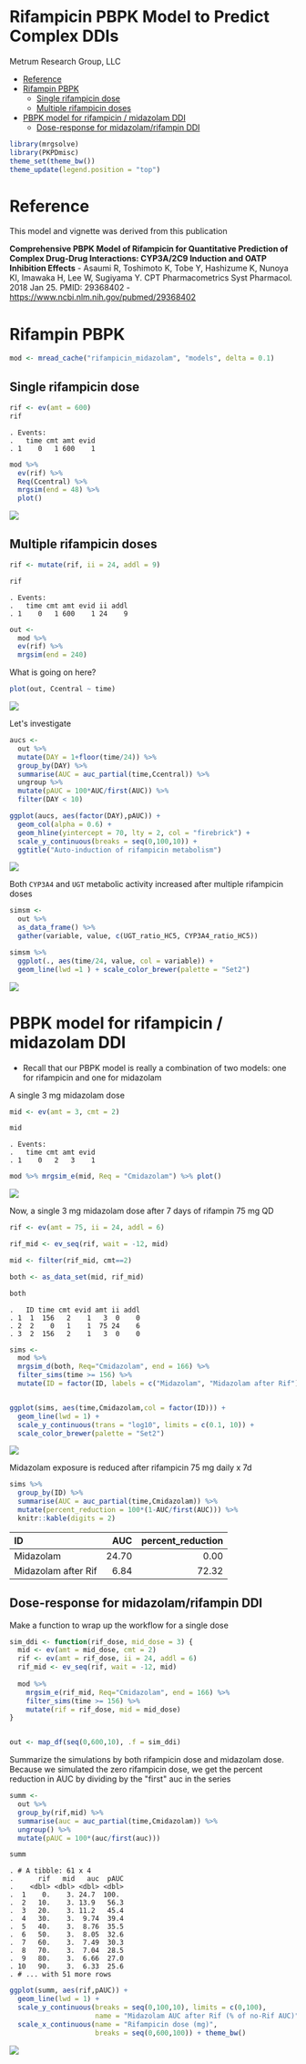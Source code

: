 Rifampicin PBPK Model to Predict Complex DDIs
================
Metrum Research Group, LLC

-   [Reference](#reference)
-   [Rifampin PBPK](#rifampin-pbpk)
    -   [Single rifampicin dose](#single-rifampicin-dose)
    -   [Multiple rifampicin doses](#multiple-rifampicin-doses)
-   [PBPK model for rifampicin / midazolam DDI](#pbpk-model-for-rifampicin-midazolam-ddi)
    -   [Dose-response for midazolam/rifampin DDI](#dose-response-for-midazolamrifampin-ddi)

``` r
library(mrgsolve)
library(PKPDmisc)
theme_set(theme_bw())
theme_update(legend.position = "top")
```

Reference
=========

This model and vignette was derived from this publication

**Comprehensive PBPK Model of Rifampicin for Quantitative Prediction of Complex Drug-Drug Interactions: CYP3A/2C9 Induction and OATP Inhibition Effects** - Asaumi R, Toshimoto K, Tobe Y, Hashizume K, Nunoya KI, Imawaka H, Lee W, Sugiyama Y. CPT Pharmacometrics Syst Pharmacol. 2018 Jan 25. PMID: 29368402 - <https://www.ncbi.nlm.nih.gov/pubmed/29368402>

Rifampin PBPK
=============

``` r
mod <- mread_cache("rifampicin_midazolam", "models", delta = 0.1)
```

Single rifampicin dose
----------------------

``` r
rif <- ev(amt = 600)
rif
```

    . Events:
    .   time cmt amt evid
    . 1    0   1 600    1

``` r
mod %>%
  ev(rif) %>% 
  Req(Ccentral) %>%
  mrgsim(end = 48) %>% 
  plot()
```

![](img/rifampin_midazolam_ddi-unnamed-chunk-4-1.png)

Multiple rifampicin doses
-------------------------

``` r
rif <- mutate(rif, ii = 24, addl = 9)

rif
```

    . Events:
    .   time cmt amt evid ii addl
    . 1    0   1 600    1 24    9

``` r
out <- 
  mod %>%
  ev(rif) %>% 
  mrgsim(end = 240)
```

What is going on here?

``` r
plot(out, Ccentral ~ time)
```

![](img/rifampin_midazolam_ddi-unnamed-chunk-6-1.png)

Let's investigate

``` r
aucs <- 
  out %>% 
  mutate(DAY = 1+floor(time/24)) %>%
  group_by(DAY) %>% 
  summarise(AUC = auc_partial(time,Ccentral)) %>% 
  ungroup %>% 
  mutate(pAUC = 100*AUC/first(AUC)) %>%
  filter(DAY < 10)

ggplot(aucs, aes(factor(DAY),pAUC)) + 
  geom_col(alpha = 0.6) + 
  geom_hline(yintercept = 70, lty = 2, col = "firebrick") + 
  scale_y_continuous(breaks = seq(0,100,10)) + 
  ggtitle("Auto-induction of rifampicin metabolism")
```

![](img/rifampin_midazolam_ddi-unnamed-chunk-7-1.png)

Both `CYP3A4` and `UGT` metabolic activity increased after multiple rifampicin doses

``` r
simsm <- 
  out %>%
  as_data_frame() %>%
  gather(variable, value, c(UGT_ratio_HC5, CYP3A4_ratio_HC5))

simsm %>%
  ggplot(., aes(time/24, value, col = variable)) + 
  geom_line(lwd =1 ) + scale_color_brewer(palette = "Set2") 
```

![](img/rifampin_midazolam_ddi-unnamed-chunk-8-1.png)

PBPK model for rifampicin / midazolam DDI
=========================================

-   Recall that our PBPK model is really a combination of two models: one for rifampicin and one for midazolam

A single 3 mg midazolam dose

``` r
mid <- ev(amt = 3, cmt = 2)

mid
```

    . Events:
    .   time cmt amt evid
    . 1    0   2   3    1

``` r
mod %>% mrgsim_e(mid, Req = "Cmidazolam") %>% plot()
```

![](img/rifampin_midazolam_ddi-unnamed-chunk-9-1.png)

Now, a single 3 mg midazolam dose after 7 days of rifampin 75 mg QD

``` r
rif <- ev(amt = 75, ii = 24, addl = 6)

rif_mid <- ev_seq(rif, wait = -12, mid)

mid <- filter(rif_mid, cmt==2)

both <- as_data_set(mid, rif_mid)

both
```

    .   ID time cmt evid amt ii addl
    . 1  1  156   2    1   3  0    0
    . 2  2    0   1    1  75 24    6
    . 3  2  156   2    1   3  0    0

``` r
sims <- 
  mod %>% 
  mrgsim_d(both, Req="Cmidazolam", end = 166) %>% 
  filter_sims(time >= 156) %>% 
  mutate(ID = factor(ID, labels = c("Midazolam", "Midazolam after Rif")))


ggplot(sims, aes(time,Cmidazolam,col = factor(ID))) + 
  geom_line(lwd = 1) + 
  scale_y_continuous(trans = "log10", limits = c(0.1, 10)) +
  scale_color_brewer(palette = "Set2")
```

![](img/rifampin_midazolam_ddi-unnamed-chunk-11-1.png)

Midazolam exposure is reduced after rifampicin 75 mg daily x 7d

``` r
sims %>% 
  group_by(ID) %>% 
  summarise(AUC = auc_partial(time,Cmidazolam)) %>%
  mutate(percent_reduction = 100*(1-AUC/first(AUC))) %>%
  knitr::kable(digits = 2)
```

| ID                  |    AUC|  percent\_reduction|
|:--------------------|------:|-------------------:|
| Midazolam           |  24.70|                0.00|
| Midazolam after Rif |   6.84|               72.32|

Dose-response for midazolam/rifampin DDI
----------------------------------------

Make a function to wrap up the workflow for a single dose

``` r
sim_ddi <- function(rif_dose, mid_dose = 3) {
  mid <- ev(amt = mid_dose, cmt = 2)
  rif <- ev(amt = rif_dose, ii = 24, addl = 6)
  rif_mid <- ev_seq(rif, wait = -12, mid)
  
  mod %>% 
    mrgsim_e(rif_mid, Req="Cmidazolam", end = 166) %>% 
    filter_sims(time >= 156) %>%
    mutate(rif = rif_dose, mid = mid_dose)
}


out <- map_df(seq(0,600,10), .f = sim_ddi)
```

Summarize the simulations by both rifampicin dose and midazolam dose. Because we simulated the zero rifampicin dose, we get the percent reduction in AUC by dividing by the "first" auc in the series

``` r
summ <- 
  out %>%
  group_by(rif,mid) %>%
  summarise(auc = auc_partial(time,Cmidazolam)) %>%
  ungroup() %>%
  mutate(pAUC = 100*(auc/first(auc)))

summ
```

    . # A tibble: 61 x 4
    .      rif   mid   auc  pAUC
    .    <dbl> <dbl> <dbl> <dbl>
    .  1    0.    3. 24.7  100. 
    .  2   10.    3. 13.9   56.3
    .  3   20.    3. 11.2   45.4
    .  4   30.    3.  9.74  39.4
    .  5   40.    3.  8.76  35.5
    .  6   50.    3.  8.05  32.6
    .  7   60.    3.  7.49  30.3
    .  8   70.    3.  7.04  28.5
    .  9   80.    3.  6.66  27.0
    . 10   90.    3.  6.33  25.6
    . # ... with 51 more rows

``` r
ggplot(summ, aes(rif,pAUC)) + 
  geom_line(lwd = 1) + 
  scale_y_continuous(breaks = seq(0,100,10), limits = c(0,100),
                     name = "Midazolam AUC after Rif (% of no-Rif AUC)") + 
  scale_x_continuous(name = "Rifampicin dose (mg)", 
                     breaks = seq(0,600,100)) + theme_bw()
```

![](img/rifampin_midazolam_ddi-unnamed-chunk-15-1.png)
